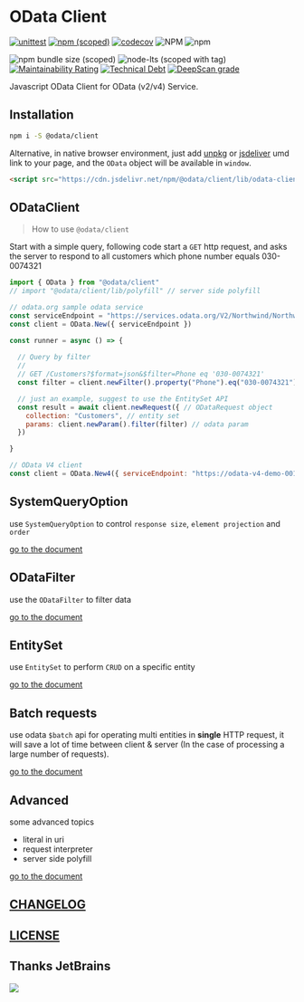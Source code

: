 # OData Client

[![unittest](https://github.com/Soontao/light-odata/actions/workflows/nodejs.yml/badge.svg)](https://github.com/Soontao/light-odata/actions/workflows/nodejs.yml)
[![npm (scoped)](https://img.shields.io/npm/v/@odata/client)](https://www.npmjs.com/package/@odata/client)
[![codecov](https://codecov.io/gh/Soontao/light-odata/branch/main/graph/badge.svg)](https://codecov.io/gh/Soontao/light-odata)
![NPM](https://img.shields.io/npm/l/@odata/client)
![npm](https://img.shields.io/npm/dy/@odata/client)

![npm bundle size (scoped)](https://img.shields.io/bundlephobia/min/@odata/client)
![node-lts (scoped with tag)](https://img.shields.io/node/v-lts/@odata/client/latest)
[![Maintainability Rating](https://sonarcloud.io/api/project_badges/measure?project=Soontao_c4codata&metric=sqale_rating)](https://sonarcloud.io/dashboard?id=Soontao_c4codata)
[![Technical Debt](https://sonarcloud.io/api/project_badges/measure?project=Soontao_c4codata&metric=sqale_index)](https://sonarcloud.io/dashboard?id=Soontao_c4codata)
[![DeepScan grade](https://deepscan.io/api/teams/9408/projects/11929/branches/178297/badge/grade.svg)](https://deepscan.io/dashboard#view=project&tid=9408&pid=11929&bid=178297)

Javascript OData Client for OData (v2/v4) Service.

## Installation

```bash
npm i -S @odata/client
```

Alternative, in native browser environment, just add [unpkg](https://unpkg.com/@odata/client) or [jsdeliver](https://www.jsdelivr.com/package/npm/@odata/client) umd link to your page, and the `OData` object will be available in `window`.

```html
<script src="https://cdn.jsdelivr.net/npm/@odata/client/lib/odata-client-umd.js"></script>
```

## ODataClient

> How to use `@odata/client`


Start with a simple query, following code start a `GET` http request, and asks the server to respond to all customers which phone number equals 030-0074321

```javascript
import { OData } from "@odata/client"
// import "@odata/client/lib/polyfill" // server side polyfill

// odata.org sample odata service
const serviceEndpoint = "https://services.odata.org/V2/Northwind/Northwind.svc/"
const client = OData.New({ serviceEndpoint })

const runner = async () => {
  
  // Query by filter
  //
  // GET /Customers?$format=json&$filter=Phone eq '030-0074321'
  const filter = client.newFilter().property("Phone").eq("030-0074321");

  // just an example, suggest to use the EntitySet API
  const result = await client.newRequest({ // ODataRequest object
    collection: "Customers", // entity set
    params: client.newParam().filter(filter) // odata param
  })

}
```

```js
// OData V4 client
const client = OData.New4({ serviceEndpoint: "https://odata-v4-demo-001.herokuapp.com/odata/" })
```


## SystemQueryOption

use `SystemQueryOption` to control `response size`, `element projection` and `order`

[go to the document](./docs/API.ODataParam.md)

## ODataFilter

use the `ODataFilter` to filter data

[go to the document](./docs/API.ODataFilter.md)

## EntitySet

use `EntitySet` to perform `CRUD` on a specific entity

[go to the document](./docs/API.EntitySet.md)

## Batch requests

use odata `$batch` api for operating multi entities in **single** HTTP request, it will save a lot of time between client & server (In the case of processing a large number of requests).

[go to the document](./docs/Batch.md)

## Advanced

some advanced topics

- literal in uri
- request interpreter
- server side polyfill

[go to the document](./docs/Advanced.md)

## [CHANGELOG](./CHANGELOG.md)

## [LICENSE](./LICENSE)

## Thanks JetBrains

[![](https://res.cloudinary.com/digf90pwi/image/upload/c_scale,h_100/v1592445332/jetbrains-variant-2-blackandwhite_ppc34r.png)](https://www.jetbrains.com/?from=light-odata)
